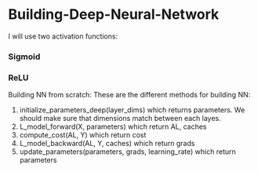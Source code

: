 # Building-Deep-Neural-Network
I will use two activation functions:

### Sigmoid
### ReLU

Building NN from scratch: 
These are the different methods for building NN:

1. initialize_parameters_deep(layer_dims) which returns parameters. We should make sure that dimensions match between each layes.
2. L_model_forward(X, parameters) which return AL, caches
3. compute_cost(AL, Y) which return cost
4. L_model_backward(AL, Y, caches) which return grads
5. update_parameters(parameters, grads, learning_rate) which return parameters
